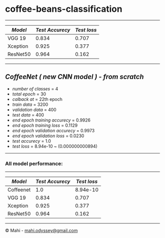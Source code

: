 # coffee-beans-classification
-----------------------------------------
| *Model*  |*Test Accurecy* |*Test loss*|
| -------  |  ------------- | --------- |
| VGG 19   | 0.834          | 0.707     |
| Xception | 0.925          | 0.377     |
| ResNet50 | 0.964          | 0.162     |
-----------------------------------------

## *CoffeeNet ( new CNN model ) - from scratch*

* *number of classes* = 4
* *total epoch* = 30
* *calback at* = 22th epoch
* *train data* = 3200
* *validation data* = 400
* *test data* = 400
* *end epoch training accurecy* = 0.9926
* *end epoch training loss* = 0.1129
* *end epoch validation accurecy* = 0.9973
* *end epoch validation loss* = 0.0230
* *test accurecy* = 1.0
* *test loss* = 8.94e-10 ~ (0.000000000894)
---

### All model performance:
-----------------------------------------
| *Model*  |*Test Accurecy* |*Test loss*|
| -------  |  ------------- | --------- |
| Coffeenet| 1.0            | 8.94e-10  |
| VGG 19   | 0.834          | 0.707     |
| Xception | 0.925          | 0.377     |
| ResNet50 | 0.964          | 0.162     |
-----------------------------------------

© Mahi - mahi.odyssey@gmail.com
